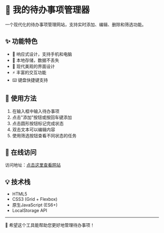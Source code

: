# 📝 我的待办事项管理器

一个现代化的待办事项管理网站，支持实时添加、编辑、删除和筛选功能。

## ✨ 功能特色

- 📱 响应式设计，支持手机和电脑
- 💾 本地存储，数据不丢失
- 🎨 现代美观的界面设计
- ⚡ 丰富的交互功能
- ⌨️ 键盘快捷键支持

## 🚀 使用方法

1. 在输入框中输入待办事项
2. 点击"添加"按钮或按回车键添加
3. 点击圆形按钮标记完成状态
4. 双击文本可以编辑内容
5. 使用筛选按钮查看不同状态的任务

## 🔗 在线访问

访问地址：[点击这里查看网站](https://你的用户名.github.io/todolist-website)

## 💡 技术栈

- HTML5
- CSS3 (Grid + Flexbox)
- 原生JavaScript (ES6+)
- LocalStorage API

---
💖 希望这个工具能帮助您更好地管理待办事项！
